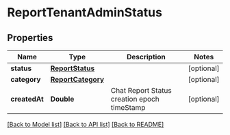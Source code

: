 # ReportTenantAdminStatus

## Properties
Name | Type | Description | Notes
------------ | ------------- | ------------- | -------------
**status** | [**ReportStatus**](ReportStatus.md) |  | [optional] 
**category** | [**ReportCategory**](ReportCategory.md) |  | [optional] 
**createdAt** | **Double** | Chat Report Status creation epoch timeStamp | [optional] 

[[Back to Model list]](../README.md#documentation-for-models) [[Back to API list]](../README.md#documentation-for-api-endpoints) [[Back to README]](../README.md)



